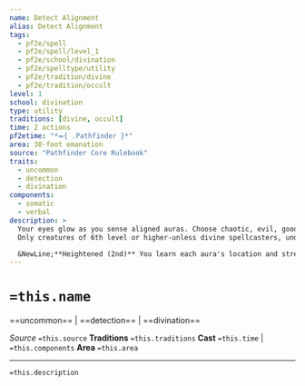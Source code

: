 ```yaml
---
name: Detect Alignment
alias: Detect Alignment
tags:
  - pf2e/spell
  - pf2e/spell/level_1
  - pf2e/school/divination
  - pf2e/spelltype/utility
  - pf2e/tradition/divine
  - pf2e/tradition/occult
level: 1
school: divination
type: utility
traditions: [divine, occult]
time: 2 actions
pf2etime: "*⬺{ .Pathfinder }*"
area: 30-foot emanation
source: "Pathfinder Core Rulebook"
traits:
  - uncommon
  - detection
  - divination
components:
  - somatic
  - verbal
description: >
  Your eyes glow as you sense aligned auras. Choose chaotic, evil, good, or lawful. You detect auras of that alignment. You receive no information beyond presence or absence. You can choose not to detect creatures or effects you're aware have that alignment.
  Only creatures of 6th level or higher-unless divine spellcasters, undead, or beings from the Outer Sphere-have alignment auras.

  &NewLine;**Heightened (2nd)** You learn each aura's location and strength.
---
```

# `=this.name`
==uncommon== | ==detection== | ==divination==

*Source* `=this.source`
**Traditions** `=this.traditions`
**Cast** `=this.time` | `=this.components`
**Area** `=this.area`

***
`=this.description`